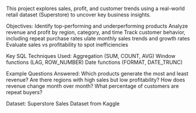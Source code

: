 This project explores sales, profit, and customer trends using a real-world retail dataset (Superstore) to uncover key business insights.

Objectives:
Identify top-performing and underperforming products
Analyze revenue and profit by region, category, and time
Track customer behavior, including repeat purchase rates
ulate monthly sales trends and growth rates
Evaluate sales vs profitability to spot inefficiencies

Key SQL Techniques Used:
Aggregation (SUM, COUNT, AVG)
Window functions (LAG, ROW_NUMBER)
Date functions (FORMAT, DATE_TRUNC)

Example Questions Answered:
Which products generate the most and least revenue?
Are there regions with high sales but low profitability?
How does revenue change month over month?
What percentage of customers are repeat buyers?

Dataset:
Superstore Sales Dataset from Kaggle
